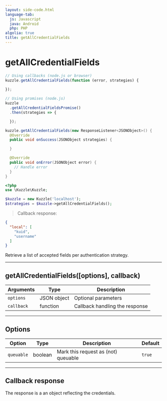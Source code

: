 ```yaml
---
layout: side-code.html
language-tab:
  js: Javascript
  java: Android
  php: PHP
algolia: true
title: getAllCredentialFields
---
```


# getAllCredentialFields

```js
// Using callbacks (node.js or browser)
kuzzle.getAllCredentialFields(function (error, strategies) {
  
});

// Using promises (node.js)
kuzzle
  .getAllCredentialFieldsPromise()
  .then(strategies => {

  });
```

```java
kuzzle.getAllCredentialFields(new ResponseListener<JSONObject>() {
  @Override
  public void onSuccess(JSONObject strategies) {

  }

  @Override
  public void onError(JSONObject error) {
    // Handle error
  }
}
```

```php
<?php
use \Kuzzle\Kuzzle;

$kuzzle = new Kuzzle('localhost');
$strategies = $kuzzle->getAllCredentialFields();
```

> Callback response:

```json
{
  "local": [
    "kuid",
    "username"
  ]
}
```

Retrieve a list of accepted fields per authentication strategy.

---

## getAllCredentialFields([options], callback)

| Arguments | Type | Description
|-----------|------|------------
| `options` | JSON object | Optional parameters
| `callback`| function | Callback handling the response

---

## Options

| Option | Type | Description | Default
|--------|------|-------------|---------
| `queuable` | boolean | Mark this request as (not) queuable | `true`

---

## Callback response

The response is a an object reflecting the credentials.
